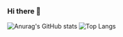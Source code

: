 ### Hi there 👋

<!--
**argan719/argan719** is a ✨ _special_ ✨ repository because its `README.md` (this file) appears on your GitHub profile.

Here are some ideas to get you started:

- 🔭 I’m currently working on ...
- 🌱 I’m currently learning ...
- 👯 I’m looking to collaborate on ...
- 🤔 I’m looking for help with ...
- 💬 Ask me about ...
- 📫 How to reach me: ...
- 😄 Pronouns: ...
- ⚡ Fun fact: ...
-->



![Anurag's GitHub stats](https://github-readme-stats.vercel.app/api?username=argan719&show_icons=true&theme=prussian)
![Top Langs](https://github-readme-stats.vercel.app/api/top-langs/?username=argan719&layout=compact&theme=ambient_gradient)
<!--[![Solved.ac Profile](http://mazassumnida.wtf/api/generate_badge?boj=argan719)](https://solved.ac/argan719) -->

